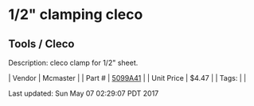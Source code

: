# 1/2" clamping cleco
## Tools / Cleco
Description: 	cleco clamp for 1/2" sheet.  

| Vendor | Mcmaster | 
| Part # | [5099A41](https://www.mcmaster.com/#5099A41) | 
| Unit Price | $4.47 | 
| Tags: |  | 

Last updated: Sun May 07 02:29:07 PDT 2017